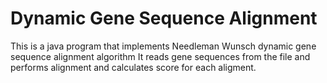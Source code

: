 # Dynamic Gene Sequence Alignment

This is a java program that implements Needleman Wunsch dynamic gene sequence alignment algorithm It reads gene sequences from the file and performs alignment and calculates score for each aligment.